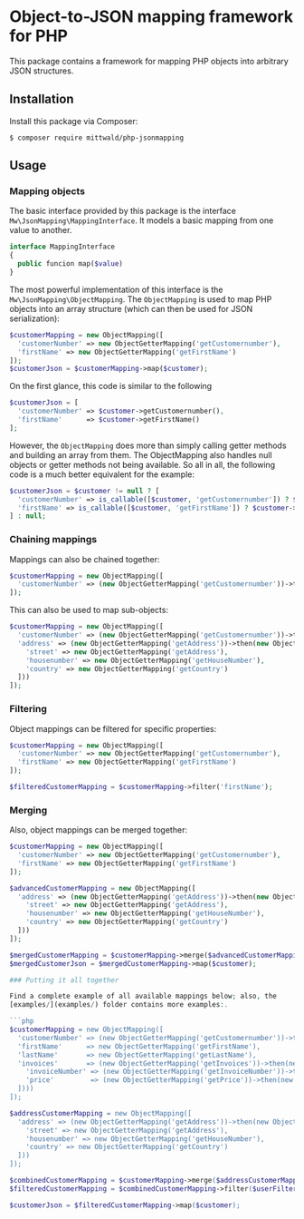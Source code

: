 # Object-to-JSON mapping framework for PHP

This package contains a framework for mapping PHP objects into arbitrary JSON
structures.

## Installation

Install this package via Composer:

    $ composer require mittwald/php-jsonmapping

## Usage

### Mapping objects

The basic interface provided by this package is the interface
`Mw\JsonMapping\MappingInterface`. It models a basic mapping from one value to
another.

```php
interface MappingInterface
{
  public funcion map($value)
}
```

The most powerful implementation of this interface is the
`Mw\JsonMapping\ObjectMapping`. The `ObjectMapping` is used to map PHP objects
into an array structure (which can then be used for JSON serialization):

```php
$customerMapping = new ObjectMapping([
  'customerNumber' => new ObjectGetterMapping('getCustomernumber'),
  'firstName' => new ObjectGetterMapping('getFirstName')
]);
$customerJson = $customerMapping->map($customer);
```

On the first glance, this code is similar to the following

```php
$customerJson = [
  'customerNumber' => $customer->getCustomernumber(),
  'firstName'      => $customer->getFirstName()
];
```

However, the `ObjectMapping` does more than simply calling getter methods and
building an array from them. The ObjectMapping also handles null objects or
getter methods not being available. So all in all, the following code is a much
better equivalent for the example:

```php
$customerJson = $customer != null ? [
  'customerNumber' => is_callable([$customer, 'getCustomernumber']) ? $customer->getCustomernumber() : null,
  'firstName' => is_callable([$customer, 'getFirstName']) ? $customer->getFirstName() : null,
] : null;
```

### Chaining mappings

Mappings can also be chained together:

```php
$customerMapping = new ObjectMapping([
  'customerNumber' => (new ObjectGetterMapping('getCustomernumber'))->then(new IntegerMapping()),
]);
```

This can also be used to map sub-objects:

```php
$customerMapping = new ObjectMapping([
  'customerNumber' => (new ObjectGetterMapping('getCustomernumber'))->then(new IntegerMapping()),
  'address' => (new ObjectGetterMapping('getAddress'))->then(new ObjectMapping([
    'street' => new ObjectGetterMapping('getAddress'),
    'housenumber' => new ObjectGetterMapping('getHouseNumber'),
    'country' => new ObjectGetterMapping('getCountry')
  ]))
]);
```

### Filtering

Object mappings can be filtered for specific properties:

```php
$customerMapping = new ObjectMapping([
  'customerNumber' => new ObjectGetterMapping('getCustomernumber'),
  'firstName' => new ObjectGetterMapping('getFirstName')
]);

$filteredCustomerMapping = $customerMapping->filter('firstName');
```

### Merging

Also, object mappings can be merged together:

```php
$customerMapping = new ObjectMapping([
  'customerNumber' => new ObjectGetterMapping('getCustomernumber'),
  'firstName' => new ObjectGetterMapping('getFirstName')
]);

$advancedCustomerMapping = new ObjectMapping([
  'address' => (new ObjectGetterMapping('getAddress'))->then(new ObjectMapping([
    'street' => new ObjectGetterMapping('getAddress'),
    'housenumber' => new ObjectGetterMapping('getHouseNumber'),
    'country' => new ObjectGetterMapping('getCountry')
  ]))
]);

$mergedCustomerMapping = $customerMapping->merge($advancedCustomerMapping);
$mergedCustomerJson = $mergedCustomerMapping->map($customer);

### Putting it all together

Find a complete example of all available mappings below; also, the
[examples/](examples/) folder contains more examples:.

```php
$customerMapping = new ObjectMapping([
  'customerNumber' => (new ObjectGetterMapping('getCustomernumber'))->then(new IntegerMapping),
  'firstName'      => new ObjectGetterMapping('getFirstName'),
  'lastName'       => new ObjectGetterMapping('getLastName'),
  'invoices'       => (new ObjectGetterMapping('getInvoices'))->then(new ListMapping(new ObjectMapping([
    'invoiceNumber' => (new ObjectGetterMapping('getInvoiceNumber'))->then(new IntegerMapping),
    'price'         => (new ObjectGetterMapping('getPrice'))->then(new FloatMapping)
  ])))
]);

$addressCustomerMapping = new ObjectMapping([
  'address' => (new ObjectGetterMapping('getAddress'))->then(new ObjectMapping([
    'street' => new ObjectGetterMapping('getAddress'),
    'housenumber' => new ObjectGetterMapping('getHouseNumber'),
    'country' => new ObjectGetterMapping('getCountry')
  ]))
]);

$combinedCustomerMapping = $customerMapping->merge($addressCustomerMapping);
$filteredCustomerMapping = $combinedCustomerMapping->filter($userFilter);

$customerJson = $filteredCustomerMapping->map($customer);
```

